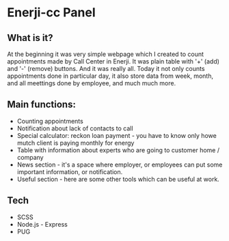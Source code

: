 # Enerji-cc Panel

## What is it?

At the beginning it was very simple webpage which I created to count appointments made by Call Center in Enerji.
It was plain table with '+' (add) and '-' (remove) buttons. And it was really all.
Today it not only counts appointments done in particular day, it also store data from week, month, and all meettings done by employee, and much much more.

## Main functions:

- Counting appointments
- Notification about lack of contacts to call
- Special calculator: reckon loan payment - you have to know only howe mutch client is paying monthly for energy
- Table with information about experts who are going to customer home / company
- News section - it's a space where employer, or employees can put some important information, or notification.
- Useful section - here are some other tools which can be useful at work.

## Tech

- SCSS
- Node.js - Express
- PUG

